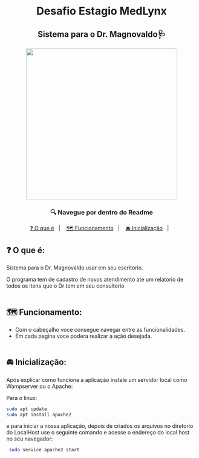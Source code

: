 <h1 align="center">Desafio Estagio MedLynx</h1>
<h2 align="center">Sistema para o Dr. Magnovaldo🩺</h2>
<p align="center"><img src="https://al.se.leg.br/wp-content/uploads/2022/10/Medico-foto-Pixabay.jpg" width="400"></p>
<h3 align="center">🔍 Navegue por dentro do Readme </h3>
<p align="center">
  <a href="#como-iniciar-o-programa-do-jeito-certo">❓
  O que é</a>&nbsp;&nbsp;&nbsp;|&nbsp;&nbsp;&nbsp;
  <a href="#para-finalizar">🗺️ Funcionamento</a>&nbsp;&nbsp;&nbsp;|&nbsp;&nbsp;&nbsp;
  <a href="#configurando-o-docker">🚘 Inicialização</a>&nbsp;&nbsp;&nbsp;|&nbsp;&nbsp;&nbsp;
</p>


## ❓ O que é:
Sistema para o Dr. Magnovaldo usar em seu escritorio.

O programa tem de cadastro de novos atendimento ate um relatorio de todos os itens que o Dr tem em seu consultorio
<br></br>
## 🗺️ Funcionamento:
- Com o cabeçalho voce consegue navegar entre as funcionalidades.
- Em cada pagina voce podera realizar a ação desejada.
<br></br>
## 🚘 Inicialização:
Após explicar como funciona a aplicação instale um servidor local como Wampserver ou o Apache:

Para o linux:
```sh
sudo apt update
sudo apt install apache2
```
e para iniciar a nossa aplicação, depois de criados os arquivos no diretorio do LocalHost use o seguinte comando e acesse o endereço do local host no seu navegador:
```sh
 sudo service apache2 start
```
